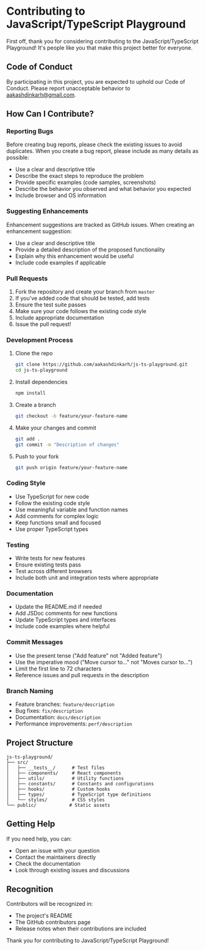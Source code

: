 # Contributing to JavaScript/TypeScript Playground

First off, thank you for considering contributing to the JavaScript/TypeScript Playground! It's people like you that make this project better for everyone.

## Code of Conduct

By participating in this project, you are expected to uphold our Code of Conduct. Please report unacceptable behavior to [aakashdinkarh@gmail.com](mailto:aakashdinkarh@gmail.com).

## How Can I Contribute?

### Reporting Bugs

Before creating bug reports, please check the existing issues to avoid duplicates. When you create a bug report, please include as many details as possible:

- Use a clear and descriptive title
- Describe the exact steps to reproduce the problem
- Provide specific examples (code samples, screenshots)
- Describe the behavior you observed and what behavior you expected
- Include browser and OS information

### Suggesting Enhancements

Enhancement suggestions are tracked as GitHub issues. When creating an enhancement suggestion:

- Use a clear and descriptive title
- Provide a detailed description of the proposed functionality
- Explain why this enhancement would be useful
- Include code examples if applicable

### Pull Requests

1. Fork the repository and create your branch from `master`
2. If you've added code that should be tested, add tests
3. Ensure the test suite passes
4. Make sure your code follows the existing code style
5. Include appropriate documentation
6. Issue the pull request!

### Development Process

1. Clone the repo
   ```bash
   git clone https://github.com/aakashdinkarh/js-ts-playground.git
   cd js-ts-playground
   ```

2. Install dependencies
   ```bash
   npm install
   ```

3. Create a branch
   ```bash
   git checkout -b feature/your-feature-name
   ```

4. Make your changes and commit
   ```bash
   git add .
   git commit -m "Description of changes"
   ```

5. Push to your fork
   ```bash
   git push origin feature/your-feature-name
   ```

### Coding Style

- Use TypeScript for new code
- Follow the existing code style
- Use meaningful variable and function names
- Add comments for complex logic
- Keep functions small and focused
- Use proper TypeScript types

### Testing

- Write tests for new features
- Ensure existing tests pass
- Test across different browsers
- Include both unit and integration tests where appropriate

### Documentation

- Update the README.md if needed
- Add JSDoc comments for new functions
- Update TypeScript types and interfaces
- Include code examples where helpful

### Commit Messages

- Use the present tense ("Add feature" not "Added feature")
- Use the imperative mood ("Move cursor to..." not "Moves cursor to...")
- Limit the first line to 72 characters
- Reference issues and pull requests in the description

### Branch Naming

- Feature branches: `feature/description`
- Bug fixes: `fix/description`
- Documentation: `docs/description`
- Performance improvements: `perf/description`

## Project Structure

```
js-ts-playground/
├── src/
│   ├── __tests__/      # Test files
│   ├── components/     # React components
│   ├── utils/          # Utility functions
│   ├── constants/      # Constants and configurations
│   ├── hooks/          # Custom hooks
│   ├── types/          # TypeScript type definitions
│   └── styles/         # CSS styles
└── public/            # Static assets
```

## Getting Help

If you need help, you can:
- Open an issue with your question
- Contact the maintainers directly
- Check the documentation
- Look through existing issues and discussions

## Recognition

Contributors will be recognized in:
- The project's README
- The GitHub contributors page
- Release notes when their contributions are included

Thank you for contributing to JavaScript/TypeScript Playground! 